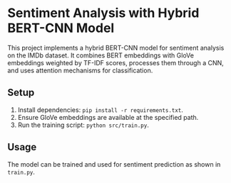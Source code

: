 # Sentiment Analysis with Hybrid BERT-CNN Model

This project implements a hybrid BERT-CNN model for sentiment analysis on the IMDb dataset. It combines BERT embeddings with GloVe embeddings weighted by TF-IDF scores, processes them through a CNN, and uses attention mechanisms for classification.
## Setup

1. Install dependencies: `pip install -r requirements.txt`.
2. Ensure GloVe embeddings are available at the specified path.
3. Run the training script: `python src/train.py`.

## Usage
The model can be trained and used for sentiment prediction as shown in `train.py`.
